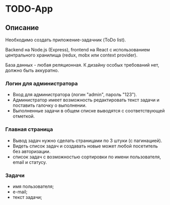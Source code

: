 # TODO-App

## Описание

Необходимо создать приложение-задачник (ToDo list).

Backend на Node.js (Express), frontend на React c использованием центрального хранилища (redux, mobx или context provider). 

База данных - любая реляционная. К дизайну особых требований нет, должно быть аккуратно.


### Логин для администратора

- Вход для администратора (логин "admin", пароль "123").
- Администратор имеет возможность редактировать текст задачи и поставить галочку о выполнении.
- Выполненные задачи в общем списке выводятся с соответствующей отметкой.

### Главная страница

- Вывод задач нужно сделать страницами по 3 штуки (с пагинацией).
- Видеть список задач и создавать новые может любой посетитель без авторизации. 
- список задач с возможностью сортировки по имени пользователя, email и статусу.

### Задачи

- имя пользователя;
- е-mail;
- текст задачи;

